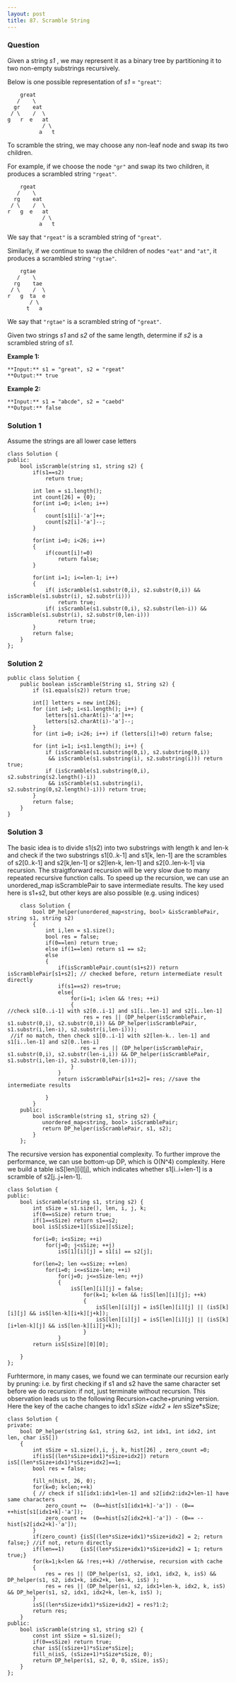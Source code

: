 ```yaml
---
layout: post
title: 87. Scramble String
---
```

### Question
Given a string _s1_ , we may represent it as a binary tree by partitioning it
to two non-empty substrings recursively.

Below is one possible representation of _s1_ = `"great"`:

    
    
        great
       /    \
      gr    eat
     / \    /  \
    g   r  e   at
               / \
              a   t
    

To scramble the string, we may choose any non-leaf node and swap its two
children.

For example, if we choose the node `"gr"` and swap its two children, it
produces a scrambled string `"rgeat"`.

    
    
        rgeat
       /    \
      rg    eat
     / \    /  \
    r   g  e   at
               / \
              a   t
    

We say that `"rgeat"` is a scrambled string of `"great"`.

Similarly, if we continue to swap the children of nodes `"eat"` and `"at"`, it
produces a scrambled string `"rgtae"`.

    
    
        rgtae
       /    \
      rg    tae
     / \    /  \
    r   g  ta  e
           / \
          t   a
    

We say that `"rgtae"` is a scrambled string of `"great"`.

Given two strings _s1_ and _s2_ of the same length, determine if _s2_ is a
scrambled string of _s1_.

**Example 1:**

    
    
    **Input:** s1 = "great", s2 = "rgeat"
    **Output:** true
    

**Example 2:**

    
    
    **Input:** s1 = "abcde", s2 = "caebd"
    **Output:** false

### Solution 1
Assume the strings are all lower case letters

    
    
    class Solution {
    public:
        bool isScramble(string s1, string s2) {
            if(s1==s2)
                return true;
                
            int len = s1.length();
            int count[26] = {0};
            for(int i=0; i<len; i++)
            {
                count[s1[i]-'a']++;
                count[s2[i]-'a']--;
            }
            
            for(int i=0; i<26; i++)
            {
                if(count[i]!=0)
                    return false;
            }
            
            for(int i=1; i<=len-1; i++)
            {
                if( isScramble(s1.substr(0,i), s2.substr(0,i)) && isScramble(s1.substr(i), s2.substr(i)))
                    return true;
                if( isScramble(s1.substr(0,i), s2.substr(len-i)) && isScramble(s1.substr(i), s2.substr(0,len-i)))
                    return true;
            }
            return false;
        }
    };


### Solution 2
    
    
    public class Solution {
        public boolean isScramble(String s1, String s2) {
            if (s1.equals(s2)) return true; 
            
            int[] letters = new int[26];
            for (int i=0; i<s1.length(); i++) {
                letters[s1.charAt(i)-'a']++;
                letters[s2.charAt(i)-'a']--;
            }
            for (int i=0; i<26; i++) if (letters[i]!=0) return false;
        
            for (int i=1; i<s1.length(); i++) {
                if (isScramble(s1.substring(0,i), s2.substring(0,i)) 
                 && isScramble(s1.substring(i), s2.substring(i))) return true;
                if (isScramble(s1.substring(0,i), s2.substring(s2.length()-i)) 
                 && isScramble(s1.substring(i), s2.substring(0,s2.length()-i))) return true;
            }
            return false;
        }
    }


### Solution 3
The basic idea is to divide s1(s2) into two substrings with length k and len-k
and check if the two substrings s1[0..k-1] and s1[k, len-1] are the scrambles
of s2[0..k-1] and s2[k,len-1] or s2[len-k, len-1] and s2[0..len-k-1] via
recursion. The straigtforward recursion will be very slow due to many repeated
recursive function calls. To speed up the recursion, we can use an
unordered_map isScramblePair to save intermediate results. The key used here
is s1+s2, but other keys are also possible (e.g. using indices)

    
    
        class Solution {
            bool DP_helper(unordered_map<string, bool> &isScramblePair, string s1, string s2)
            {
                int i,len = s1.size();
                bool res = false;
                if(0==len) return true;
                else if(1==len) return s1 == s2;
                else
                {
                    if(isScramblePair.count(s1+s2)) return isScramblePair[s1+s2]; // checked before, return intermediate result directly
                    if(s1==s2) res=true;
                    else{
                        for(i=1; i<len && !res; ++i)
                        {
    //check s1[0..i-1] with s2[0..i-1] and s1[i..len-1] and s2[i..len-1]
                            res = res || (DP_helper(isScramblePair, s1.substr(0,i), s2.substr(0,i)) && DP_helper(isScramblePair, s1.substr(i,len-i), s2.substr(i,len-i)));
     //if no match, then check s1[0..i-1] with s2[len-k.. len-1] and s1[i..len-1] and s2[0..len-i]
                           res = res || (DP_helper(isScramblePair, s1.substr(0,i), s2.substr(len-i,i)) && DP_helper(isScramblePair, s1.substr(i,len-i), s2.substr(0,len-i)));
                        }
                    }
                    return isScramblePair[s1+s2]= res; //save the intermediate results
                    
                }
            }
        public:
            bool isScramble(string s1, string s2) {
               unordered_map<string, bool> isScramblePair;
               return DP_helper(isScramblePair, s1, s2);
            }
        };
    

The recursive version has exponential complexity. To further improve the
performance, we can use bottom-up DP, which is O(N^4) complexity. Here we
build a table isS[len][i][j], which indicates whether s1[i..i+len-1] is a
scramble of s2[j..j+len-1].

    
    
    class Solution {
    public:
        bool isScramble(string s1, string s2) {
            int sSize = s1.size(), len, i, j, k;
            if(0==sSize) return true;
            if(1==sSize) return s1==s2;
            bool isS[sSize+1][sSize][sSize];
    
            for(i=0; i<sSize; ++i)
                for(j=0; j<sSize; ++j)
                    isS[1][i][j] = s1[i] == s2[j];
                    
            for(len=2; len <=sSize; ++len)
                for(i=0; i<=sSize-len; ++i)
                    for(j=0; j<=sSize-len; ++j)
                    {
                        isS[len][i][j] = false;
                            for(k=1; k<len && !isS[len][i][j]; ++k)
                            {
                                isS[len][i][j] = isS[len][i][j] || (isS[k][i][j] && isS[len-k][i+k][j+k]);
                                isS[len][i][j] = isS[len][i][j] || (isS[k][i+len-k][j] && isS[len-k][i][j+k]);
                            }
                    }
            return isS[sSize][0][0];            
    
        }
    }; 
    

Furhtermore, in many cases, we found we can terminate our recursion early by
pruning: i.e. by first checking if s1 and s2 have the same character set
before we do recursion: if not, just terminate without recursion. This
observation leads us to the following Recursion+cache+pruning version. Here
the key of the cache changes to idx1 _sSize +idx2 + len_ sSize*sSize;

    
    
    class Solution {
    private:
        bool DP_helper(string &s1, string &s2, int idx1, int idx2, int len, char isS[])
        {
            int sSize = s1.size(),i, j, k, hist[26] , zero_count =0;
            if(isS[(len*sSize+idx1)*sSize+idx2]) return isS[(len*sSize+idx1)*sSize+idx2]==1;
            bool res = false;
            
            fill_n(hist, 26, 0);
            for(k=0; k<len;++k)
            { // check if s1[idx1:idx1+len-1] and s2[idx2:idx2+len-1] have same characters
                zero_count +=  (0==hist[s1[idx1+k]-'a']) - (0== ++hist[s1[idx1+k]-'a']);
                zero_count +=  (0==hist[s2[idx2+k]-'a']) - (0== --hist[s2[idx2+k]-'a']);
            }
            if(zero_count) {isS[(len*sSize+idx1)*sSize+idx2] = 2; return false;} //if not, return directly
            if(len==1)     {isS[(len*sSize+idx1)*sSize+idx2] = 1; return true;}
            for(k=1;k<len && !res;++k) //otherwise, recursion with cache
            {
                res = res || (DP_helper(s1, s2, idx1, idx2, k, isS) && DP_helper(s1, s2, idx1+k, idx2+k, len-k, isS) );
                res = res || (DP_helper(s1, s2, idx1+len-k, idx2, k, isS) && DP_helper(s1, s2, idx1, idx2+k, len-k, isS) );
            }
            isS[(len*sSize+idx1)*sSize+idx2] = res?1:2;
            return res;
        }
    public:
        bool isScramble(string s1, string s2) {
            const int sSize = s1.size();
            if(0==sSize) return true;
            char isS[(sSize+1)*sSize*sSize];
            fill_n(isS, (sSize+1)*sSize*sSize, 0);
            return DP_helper(s1, s2, 0, 0, sSize, isS);
        }
    };



